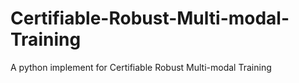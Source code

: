 # Certifiable-Robust-Multi-modal-Training
 A python implement for Certifiable Robust Multi-modal Training
